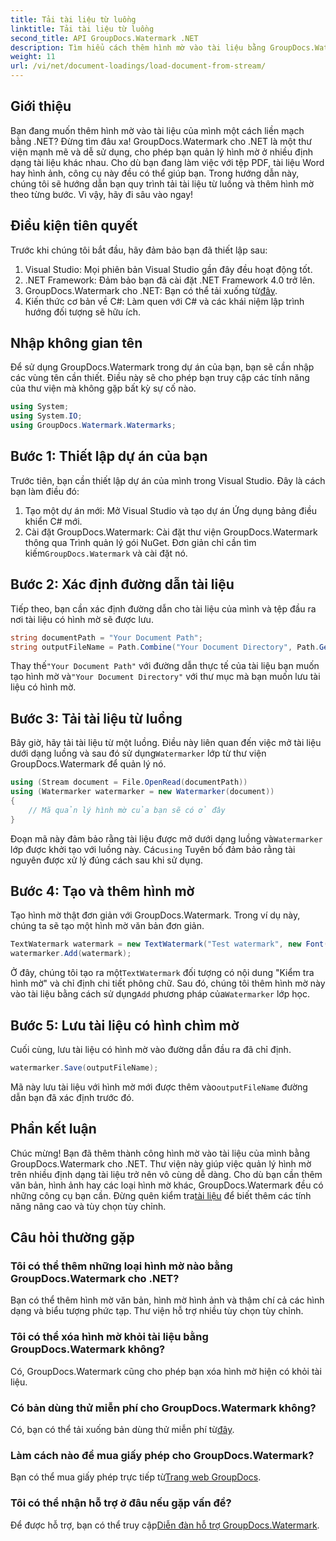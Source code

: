 ```yaml
---
title: Tải tài liệu từ luồng
linktitle: Tải tài liệu từ luồng
second_title: API GroupDocs.Watermark .NET
description: Tìm hiểu cách thêm hình mờ vào tài liệu bằng GroupDocs.Watermark cho .NET với hướng dẫn này. Hoàn hảo cho các nhà phát triển muốn tăng cường bảo mật tài liệu.
weight: 11
url: /vi/net/document-loadings/load-document-from-stream/
---
```

## Giới thiệu
Bạn đang muốn thêm hình mờ vào tài liệu của mình một cách liền mạch bằng .NET? Đừng tìm đâu xa! GroupDocs.Watermark cho .NET là một thư viện mạnh mẽ và dễ sử dụng, cho phép bạn quản lý hình mờ ở nhiều định dạng tài liệu khác nhau. Cho dù bạn đang làm việc với tệp PDF, tài liệu Word hay hình ảnh, công cụ này đều có thể giúp bạn. Trong hướng dẫn này, chúng tôi sẽ hướng dẫn bạn quy trình tải tài liệu từ luồng và thêm hình mờ theo từng bước. Vì vậy, hãy đi sâu vào ngay!
## Điều kiện tiên quyết
Trước khi chúng tôi bắt đầu, hãy đảm bảo bạn đã thiết lập sau:
1. Visual Studio: Mọi phiên bản Visual Studio gần đây đều hoạt động tốt.
2. .NET Framework: Đảm bảo bạn đã cài đặt .NET Framework 4.0 trở lên.
3.  GroupDocs.Watermark cho .NET: Bạn có thể tải xuống từ[đây](https://releases.groupdocs.com/Watermark/net/).
4. Kiến thức cơ bản về C#: Làm quen với C# và các khái niệm lập trình hướng đối tượng sẽ hữu ích.

## Nhập không gian tên
Để sử dụng GroupDocs.Watermark trong dự án của bạn, bạn sẽ cần nhập các vùng tên cần thiết. Điều này sẽ cho phép bạn truy cập các tính năng của thư viện mà không gặp bất kỳ sự cố nào.
```csharp
using System;
using System.IO;
using GroupDocs.Watermark.Watermarks;
```
## Bước 1: Thiết lập dự án của bạn
Trước tiên, bạn cần thiết lập dự án của mình trong Visual Studio. Đây là cách bạn làm điều đó:
1. Tạo một dự án mới: Mở Visual Studio và tạo dự án Ứng dụng bảng điều khiển C# mới.
2.  Cài đặt GroupDocs.Watermark: Cài đặt thư viện GroupDocs.Watermark thông qua Trình quản lý gói NuGet. Đơn giản chỉ cần tìm kiếm`GroupDocs.Watermark` và cài đặt nó.
## Bước 2: Xác định đường dẫn tài liệu
Tiếp theo, bạn cần xác định đường dẫn cho tài liệu của mình và tệp đầu ra nơi tài liệu có hình mờ sẽ được lưu.
```csharp
string documentPath = "Your Document Path";
string outputFileName = Path.Combine("Your Document Directory", Path.GetFileName(documentPath));
```
 Thay thế`"Your Document Path"` với đường dẫn thực tế của tài liệu bạn muốn tạo hình mờ và`"Your Document Directory"` với thư mục mà bạn muốn lưu tài liệu có hình mờ.
## Bước 3: Tải tài liệu từ luồng
Bây giờ, hãy tải tài liệu từ một luồng. Điều này liên quan đến việc mở tài liệu dưới dạng luồng và sau đó sử dụng`Watermarker` lớp từ thư viện GroupDocs.Watermark để quản lý nó.
```csharp
using (Stream document = File.OpenRead(documentPath))
using (Watermarker watermarker = new Watermarker(document))
{
    // Mã quản lý hình mờ của bạn sẽ có ở đây
}
```
 Đoạn mã này đảm bảo rằng tài liệu được mở dưới dạng luồng và`Watermarker` lớp được khởi tạo với luồng này. Các`using` Tuyên bố đảm bảo rằng tài nguyên được xử lý đúng cách sau khi sử dụng.
## Bước 4: Tạo và thêm hình mờ
Tạo hình mờ thật đơn giản với GroupDocs.Watermark. Trong ví dụ này, chúng ta sẽ tạo một hình mờ văn bản đơn giản.
```csharp
TextWatermark watermark = new TextWatermark("Test watermark", new Font("Arial", 12));
watermarker.Add(watermark);
```
 Ở đây, chúng tôi tạo ra một`TextWatermark` đối tượng có nội dung "Kiểm tra hình mờ" và chỉ định chi tiết phông chữ. Sau đó, chúng tôi thêm hình mờ này vào tài liệu bằng cách sử dụng`Add` phương pháp của`Watermarker` lớp học.
## Bước 5: Lưu tài liệu có hình chìm mờ
Cuối cùng, lưu tài liệu có hình mờ vào đường dẫn đầu ra đã chỉ định.
```csharp
watermarker.Save(outputFileName);
```
 Mã này lưu tài liệu với hình mờ mới được thêm vào`outputFileName` đường dẫn bạn đã xác định trước đó.

## Phần kết luận
Chúc mừng! Bạn đã thêm thành công hình mờ vào tài liệu của mình bằng GroupDocs.Watermark cho .NET. Thư viện này giúp việc quản lý hình mờ trên nhiều định dạng tài liệu trở nên vô cùng dễ dàng. Cho dù bạn cần thêm văn bản, hình ảnh hay các loại hình mờ khác, GroupDocs.Watermark đều có những công cụ bạn cần. Đừng quên kiểm tra[tài liệu](https://tutorials.groupdocs.com/Watermark/net/) để biết thêm các tính năng nâng cao và tùy chọn tùy chỉnh.
## Câu hỏi thường gặp
### Tôi có thể thêm những loại hình mờ nào bằng GroupDocs.Watermark cho .NET?
Bạn có thể thêm hình mờ văn bản, hình mờ hình ảnh và thậm chí cả các hình dạng và biểu tượng phức tạp. Thư viện hỗ trợ nhiều tùy chọn tùy chỉnh.
### Tôi có thể xóa hình mờ khỏi tài liệu bằng GroupDocs.Watermark không?
Có, GroupDocs.Watermark cũng cho phép bạn xóa hình mờ hiện có khỏi tài liệu.
### Có bản dùng thử miễn phí cho GroupDocs.Watermark không?
 Có, bạn có thể tải xuống bản dùng thử miễn phí từ[đây](https://releases.groupdocs.com/).
### Làm cách nào để mua giấy phép cho GroupDocs.Watermark?
Bạn có thể mua giấy phép trực tiếp từ[Trang web GroupDocs](https://purchase.groupdocs.com/buy).
### Tôi có thể nhận hỗ trợ ở đâu nếu gặp vấn đề?
 Để được hỗ trợ, bạn có thể truy cập[Diễn đàn hỗ trợ GroupDocs.Watermark](https://forum.groupdocs.com/c/watermark/19).